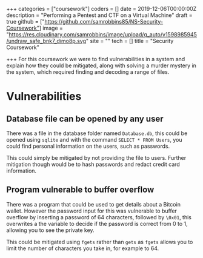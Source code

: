 +++
categories = ["coursework"]
coders = []
date = 2019-12-06T00:00:00Z
description = "Performing a Pentest and CTF on a Virtual Machine"
draft = true
github = ["https://github.com/samrobbins85/NS-Security-Coursework"]
image = "https://res.cloudinary.com/samrobbins/image/upload/q_auto/v1598985945/undraw_safe_bnk7_dimo8p.svg"
site = ""
tech = []
title = "Security Coursework"

+++
For this coursework we were to find vulnerabilities in a system and explain how they could be mitigated, along with solving a murder mystery in the system, which required finding and decoding a range of files.

# Vulnerabilities

## Database file can be opened by any user

There was a file in the database folder named `Database.db`, this could be opened using `sqlite` and with the command `SELECT * FROM Users`, you could find personal information on the users, such as passwords.

This could simply be mitigated by not providing the file to users. Further mitigation though would be to hash passwords and redact credit card information.

## Program vulnerable to buffer overflow

There was a program that could be used to get details about a Bitcoin wallet. However the password input for this was vulnerable to buffer overflow by inserting a password of 64 characters, followed by `\0x01`, this overwrites a the variable to decide if the password is correct from 0 to 1, allowing you to see the private key.

This could be mitigated using `fgets` rather than `gets` as `fgets` allows you to limit the number of characters you take in, for example to 64.